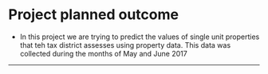 # Project planned outcome
- In this project we are trying to predict the values of single unit properties that teh tax district assesses using property data. This data was collected during the months of May and June 2017


<hr *** />